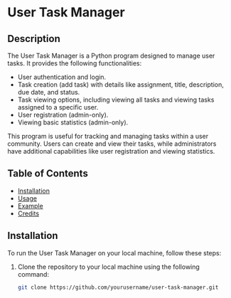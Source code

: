 # User Task Manager

## Description

The User Task Manager is a Python program designed to manage user tasks. It provides the following functionalities:

- User authentication and login.
- Task creation (add task) with details like assignment, title, description, due date, and status.
- Task viewing options, including viewing all tasks and viewing tasks assigned to a specific user.
- User registration (admin-only).
- Viewing basic statistics (admin-only).

This program is useful for tracking and managing tasks within a user community. Users can create and view their tasks, while administrators have additional capabilities like user registration and viewing statistics.

## Table of Contents

- [Installation](#installation)
- [Usage](#usage)
- [Example](#example)
- [Credits](#credits)

## Installation

To run the User Task Manager on your local machine, follow these steps:

1. Clone the repository to your local machine using the following command:

   ```bash
   git clone https://github.com/yourusername/user-task-manager.git



